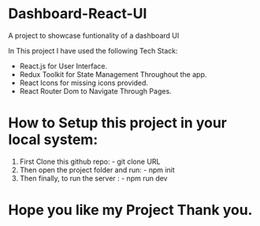 # Dashboard-React-UI
A project to showcase funtionality of a dashboard UI

In This project I have used the following Tech Stack:
 - React.js for User Interface.
 - Redux Toolkit for State Management Throughout the app.
 - React Icons for missing icons provided.
 - React Router Dom to Navigate Through Pages.
 
# How to Setup this project in your local system:

  1. First Clone this github repo:
    - git clone URL
  2. Then open the project folder and run:
    - npm init
  3. Then finally, to run the server :
    - npm run dev 
   
 
# Hope you like my Project Thank you.

